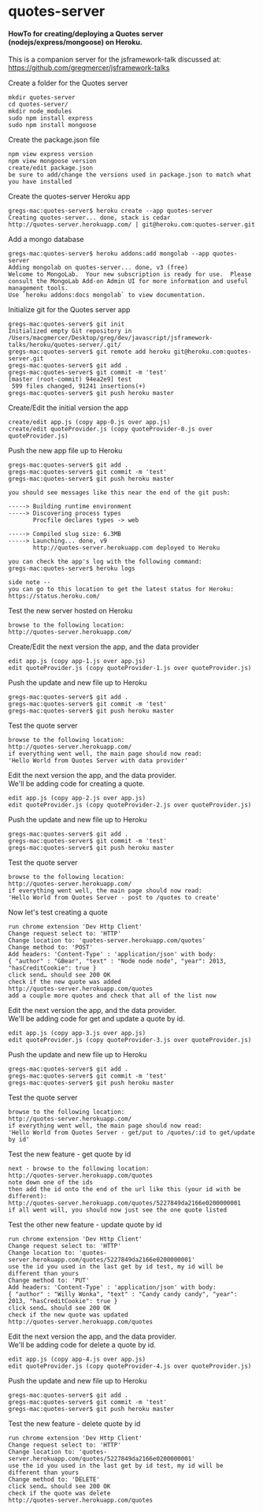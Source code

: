 quotes-server
==================

#### HowTo for creating/deploying a Quotes server (nodejs/express/mongoose) on Heroku.

This is a companion server for the jsframework-talk discussed at:  
https://github.com/gregmercer/jsframework-talks

Create a folder for the Quotes server
```
mkdir quotes-server
cd quotes-server/
mkdir node_modules
sudo npm install express
sudo npm install mongoose
```

Create the package.json file
```
npm view express version
npm view mongoose version
create/edit package.json
be sure to add/change the versions used in package.json to match what you have installed
```

Create the quotes-server Heroku app
```
gregs-mac:quotes-server$ heroku create --app quotes-server
Creating quotes-server... done, stack is cedar
http://quotes-server.herokuapp.com/ | git@heroku.com:quotes-server.git
```

Add a mongo database
```
gregs-mac:quotes-server$ heroku addons:add mongolab --app quotes-server
Adding mongolab on quotes-server... done, v3 (free)
Welcome to MongoLab.  Your new subscription is ready for use.  Please consult the MongoLab Add-on Admin UI for more information and useful management tools.
Use `heroku addons:docs mongolab` to view documentation.
```

Initialize git for the Quotes server app
```
gregs-mac:quotes-server$ git init
Initialized empty Git repository in /Users/macgmercer/Desktop/greg/dev/javascript/jsframework-talks/heroku/quotes-server/.git/
gregs-mac:quotes-server$ git remote add heroku git@heroku.com:quotes-server.git
gregs-mac:quotes-server$ git add .
gregs-mac:quotes-server$ git commit -m 'test'
[master (root-commit) 94ea2e9] test
 599 files changed, 91241 insertions(+)
gregs-mac:quotes-server$ git push heroku master
```

Create/Edit the initial version the app
```
create/edit app.js (copy app-0.js over app.js)
create/edit quoteProvider.js (copy quoteProvider-0.js over quoteProvider.js)
```

Push the new app file up to Heroku
```
gregs-mac:quotes-server$ git add .
gregs-mac:quotes-server$ git commit -m 'test'
gregs-mac:quotes-server$ git push heroku master

you should see messages like this near the end of the git push:

-----> Building runtime environment
-----> Discovering process types
       Procfile declares types -> web

-----> Compiled slug size: 6.3MB
-----> Launching... done, v9
       http://quotes-server.herokuapp.com deployed to Heroku

you can check the app's log with the following command:
gregs-mac:quotes-server$ heroku logs       

side note -- 
you can go to this location to get the latest status for Heroku:
https://status.heroku.com/
```

Test the new server hosted on Heroku
```
browse to the following location:
http://quotes-server.herokuapp.com/
```

Create/Edit the next version the app, and the data provider
```
edit app.js (copy app-1.js over app.js)
edit quoteProvider.js (copy quoteProvider-1.js over quoteProvider.js)
```

Push the update and new file up to Heroku
```
gregs-mac:quotes-server$ git add .
gregs-mac:quotes-server$ git commit -m 'test'
gregs-mac:quotes-server$ git push heroku master
```

Test the quote server 
```
browse to the following location:
http://quotes-server.herokuapp.com/
if everything went well, the main page should now read:
'Hello World from Quotes Server with data provider'
```

Edit the next version the app, and the data provider.  
We'll be adding code for creating a quote.
```
edit app.js (copy app-2.js over app.js)
edit quoteProvider.js (copy quoteProvider-2.js over quoteProvider.js)
```

Push the update and new file up to Heroku
```
gregs-mac:quotes-server$ git add .
gregs-mac:quotes-server$ git commit -m 'test'
gregs-mac:quotes-server$ git push heroku master
```

Test the quote server 
```
browse to the following location:
http://quotes-server.herokuapp.com/
if everything went well, the main page should now read:
'Hello World from Quotes Server - post to /quotes to create'
```

Now let's test creating a quote
```
run chrome extension 'Dev Http Client'
Change request select to: 'HTTP'
Change location to: 'quotes-server.herokuapp.com/quotes'
Change method to: 'POST'
Add headers: 'Content-Type' : 'application/json' with body:
{ "author" : "GBear", "text" : "Node node node", "year": 2013, "hasCreditCookie": true }
click send… should see 200 OK
check if the new quote was added
http://quotes-server.herokuapp.com/quotes
add a couple more quotes and check that all of the list now
```

Edit the next version the app, and the data provider.  
We'll be adding code for get and update a quote by id.
```
edit app.js (copy app-3.js over app.js)
edit quoteProvider.js (copy quoteProvider-3.js over quoteProvider.js)
```

Push the update and new file up to Heroku
```
gregs-mac:quotes-server$ git add .
gregs-mac:quotes-server$ git commit -m 'test'
gregs-mac:quotes-server$ git push heroku master
```

Test the quote server 
```
browse to the following location:
http://quotes-server.herokuapp.com/
if everything went well, the main page should now read:
'Hello World from Quotes Server - get/put to /quotes/:id to get/update by id'
```

Test the new feature - get quote by id
```
next - browse to the following location:
http://quotes-server.herokuapp.com/quotes
note down one of the ids
then add the id onto the end of the url like this (your id with be different):
http://quotes-server.herokuapp.com/quotes/5227849da2166e0200000001
if all went will, you should now just see the one quote listed
```

Test the other new feature - update quote by id
```
run chrome extension 'Dev Http Client'
Change request select to: 'HTTP'
Change location to: 'quotes-server.herokuapp.com/quotes/5227849da2166e0200000001'
use the id you used in the last get by id test, my id will be different than yours
Change method to: 'PUT'
Add headers: 'Content-Type' : 'application/json' with body:
{ "author" : "Willy Wonka", "text" : "Candy candy candy", "year": 2013, "hasCreditCookie": true }
click send… should see 200 OK
check if the new quote was updated
http://quotes-server.herokuapp.com/quotes
```

Edit the next version the app, and the data provider.  
We'll be adding code for delete a quote by id.
```
edit app.js (copy app-4.js over app.js)
edit quoteProvider.js (copy quoteProvider-4.js over quoteProvider.js)
```

Push the update and new file up to Heroku
```
gregs-mac:quotes-server$ git add .
gregs-mac:quotes-server$ git commit -m 'test'
gregs-mac:quotes-server$ git push heroku master
```

Test the new feature - delete quote by id
```
run chrome extension 'Dev Http Client'
Change request select to: 'HTTP'
Change location to: 'quotes-server.herokuapp.com/quotes/5227849da2166e0200000001'
use the id you used in the last get by id test, my id will be different than yours
Change method to: 'DELETE'
click send… should see 200 OK
check if the quote was delete
http://quotes-server.herokuapp.com/quotes
```



